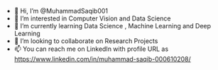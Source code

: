 - 👋 Hi, I’m @MuhammadSaqib001
- 👀 I’m interested in Computer Vision and Data Science
- 🌱 I’m currently learning Data Science , Machine Learning and Deep Learning
- 💞️ I’m looking to collaborate on Research Projects
- 📫 You can reach me on LinkedIn with profile URL as https://www.linkedin.com/in/muhammad-saqib-000610208/

<!---
MuhammadSaqib001/MuhammadSaqib001 is a ✨ special ✨ repository because its `README.md` (this file) appears on your GitHub profile.
You can click the Preview link to take a look at your changes.
--->
